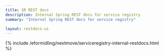 ```yaml
---
title: SR REST docs
description: Internal Spring REST docs for service registry
summary: "Internal Spring REST docs for service registry"

layout: restdocs-ui
---
```



{% include /eformidling/nextmove/serviceregistry-internal-restdocs.html %}


